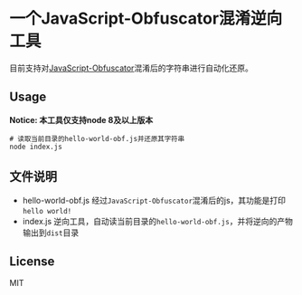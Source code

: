 # 一个JavaScript-Obfuscator混淆逆向工具

目前支持对[JavaScript-Obfuscator](https://github.com/javascript-obfuscator/javascript-obfuscator.git)混淆后的字符串进行自动化还原。

## Usage

**Notice: 本工具仅支持node 8及以上版本**
```shell
# 读取当前目录的hello-world-obf.js并还原其字符串
node index.js
```

## 文件说明

- hello-world-obf.js  经过`JavaScript-Obfuscator`混淆后的js，其功能是打印`hello world!`
- index.js  逆向工具，自动读当前目录的`hello-world-obf.js`，并将逆向的产物输出到`dist`目录

## License

MIT
